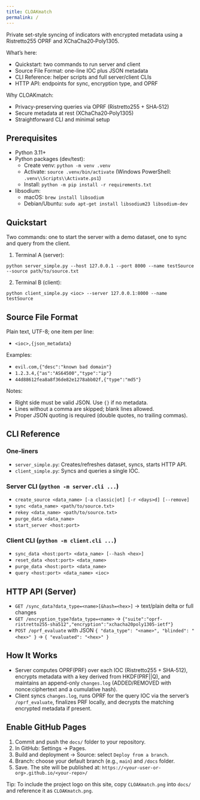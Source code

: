 ```yaml
---
title: CLOAKmatch
permalink: / 
---
```


Private set-style syncing of indicators with encrypted metadata using a Ristretto255 OPRF and XChaCha20‑Poly1305.

What’s here:

- Quickstart: two commands to run server and client
- Source File Format: one-line IOC plus JSON metadata
- CLI Reference: helper scripts and full server/client CLIs
- HTTP API: endpoints for sync, encryption type, and OPRF

Why CLOAKmatch:

- Privacy-preserving queries via OPRF (Ristretto255 + SHA‑512)
- Secure metadata at rest (XChaCha20‑Poly1305)
- Straightforward CLI and minimal setup

## Prerequisites

- Python 3.11+
- Python packages (dev/test):
  - Create venv: `python -m venv .venv`
  - Activate: `source .venv/bin/activate` (Windows PowerShell: `.venv\\Scripts\\Activate.ps1`)
  - Install: `python -m pip install -r requirements.txt`
- libsodium:
  - macOS: `brew install libsodium`
  - Debian/Ubuntu: `sudo apt-get install libsodium23 libsodium-dev`

## Quickstart

Two commands: one to start the server with a demo dataset, one to sync and query from the client.

1) Terminal A (server):

```
python server_simple.py --host 127.0.0.1 --port 8000 --name testSource --source path/to/source.txt
```

2) Terminal B (client):

```
python client_simple.py <ioc> --server 127.0.0.1:8000 --name testSource
```

## Source File Format

Plain text, UTF-8; one item per line:

- `<ioc>,{json_metadata}`

Examples:

- `evil.com,{"desc":"known bad domain"}`
- `1.2.3.4,{"as":"AS64500","type":"ip"}`
- `44d88612fea8a8f36de82e1278abb02f,{"type":"md5"}`

Notes:

- Right side must be valid JSON. Use `{}` if no metadata.
- Lines without a comma are skipped; blank lines allowed.
- Proper JSON quoting is required (double quotes, no trailing commas).

## CLI Reference

### One-liners

- `server_simple.py`: Creates/refreshes dataset, syncs, starts HTTP API.
- `client_simple.py`: Syncs and queries a single IOC.

### Server CLI (`python -m server.cli ...`)

- `create_source <data_name> [-a classic|ot] [-r <days>d] [--remove]`
- `sync <data_name> <path/to/source.txt>`
- `rekey <data_name> <path/to/source.txt>`
- `purge_data <data_name>`
- `start_server <host:port>`

### Client CLI (`python -m client.cli ...`)

- `sync_data <host:port> <data_name> [--hash <hex>]`
- `reset_data <host:port> <data_name>`
- `purge_data <host:port> <data_name>`
- `query <host:port> <data_name> <ioc>`

## HTTP API (Server)

- `GET /sync_data?data_type=<name>[&hash=<hex>]` → text/plain delta or full changes
- `GET /encryption_type?data_type=<name>` → `{"suite":"oprf-ristretto255-sha512","encryption":"xchacha20poly1305-ietf"}`
- `POST /oprf_evaluate` with JSON `{ "data_type": "<name>", "blinded": "<hex>" }` → `{ "evaluated": "<hex>" }`

## How It Works

- Server computes OPRF(PRF) over each IOC (Ristretto255 + SHA‑512), encrypts metadata with a key derived from HKDF(PRF||Q), and maintains an append-only `changes.log` (ADDED/REMOVED with nonce:ciphertext and a cumulative hash).
- Client syncs `changes.log`, runs OPRF for the query IOC via the server’s `/oprf_evaluate`, finalizes PRF locally, and decrypts the matching encrypted metadata if present.

## Enable GitHub Pages

1. Commit and push the `docs/` folder to your repository.
2. In GitHub: Settings → Pages.
3. Build and deployment → Source: select `Deploy from a branch`.
4. Branch: choose your default branch (e.g., `main`) and `/docs` folder.
5. Save. The site will be published at: `https://<your-user-or-org>.github.io/<your-repo>/`

Tip: To include the project logo on this site, copy `CLOAKmatch.png` into `docs/` and reference it as `CLOAKmatch.png`.
